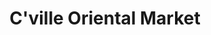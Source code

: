 ---
title: "C'ville Oriental Market"
url: /charlottesville/cville-oriental-market/
shop: supermarket
---